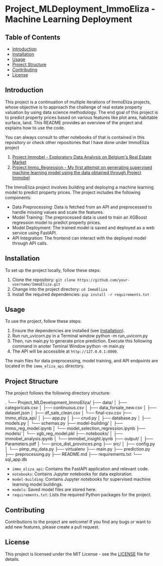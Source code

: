 # Project_MLDeployment_ImmoEliza - Machine Learning Deployment

## Table of Contents

- [Introduction](#introduction)
- [Installation](#installation)
- [Usage](#usage)
- [Project Structure](#project-structure)
- [Contributing](#contributing)
- [License](#license)

## Introduction

This project is a continuation of multiple iterations of ImmoEliza projects, whose objective is to approach the challenge of real estate property valuation by using data science methodology. The end goal of this project is to predict property prices based on various features like plot area, habitable surface, land. This README provides an overview of the project and explains how to use the code.

You can always consult to other notebooks of that is contained in this repository or check other repositories that I have done under ImmoEliza project

 1. [Project Immobel - Exploratory Data Analysis on Belgium's Real Estate Market ](https://github.com/mfirdaus354/project-immobel)
 2. [Project Immo_Regression - My first attempt on generating supervised machine learning model using the data obtained through Project Immobel](https://github.com/mfirdaus354/project_immo_regression)

The ImmoEliza project involves building and deploying a machine learning model to predict property prices. The project includes the following components:

- Data Preprocessing: Data is fetched from an API and preprocessed to handle missing values and scale the features.
- Model Training: The preprocessed data is used to train an XGBoost regression model to predict property prices.
- Model Deployment: The trained model is saved and deployed as a web service using FastAPI.
- API Integration: The frontend can interact with the deployed model through API calls.

## Installation

To set up the project locally, follow these steps:

1. Clone the repository: `git clone https://github.com/your-username/ImmoEliza.git`
2. Change into the project directory: `cd ImmoEliza`
3. Install the required dependencies: `pip install -r requirements.txt`

## Usage

To use the project, follow these steps:

1. Ensure the dependencies are installed (see [Installation](#installation)).
2. Run run_uvicorn.py in a Terminal window
        python -m run_uvicorn.py
3. Then, run main.py to generate price prediction. Execute this following command in anoter Teminal Window
        python -m main.py
4. The API will be accessible at `http://127.0.0.1:8000`.

The main files for data preprocessing, model training, and API endpoints are located in the `immo_eliza_api` directory.

## Project Structure

The project follows the following directory structure:

.
└── Project_MLDevelopment_ImmoEliza/
    ├── data/
    │   ├── categoricals.csv
    │   ├── continuous.csv
    │   ├── data_forsale_new.csv
    │   ├── dataset.json
    │   ├── df_sale_clean.csv
    │   └── final-csv.csv
    ├── immo_eliza_api/
    │   ├── app.py
    │   ├── crud.py
    │   ├── database.py
    │   ├── models.py
    │   └── schemas.py
    ├── model-building/
    │   ├── immo_reg_model.ipynb
    │   └── model_selection_regression.ipynb
    ├── models/
    │   └── xgb_reg_model.pkl
    ├── notebooks/
    │   ├── immobel_analysis.ipynb
    │   └── immobel_insight.ipynb
    ├── output/
    │   ├── Parameters.pdf
    │   └── price_dist_provinces.png
    ├── src/
    │   ├── config.py
    │   └── pimp_my_data.py
    ├── virtualenv
    ├── main.py
    ├── prediction.py
    ├── preprocessing.py
    ├── README.md
    ├── requirements.txt
    └── sql_app.db

- `immo_eliza_api`: Contains the FastAPI application and relevant code.
- `notebooks`: Contains Jupyter notebooks for data exploration.
- `model-building`: Contains Jupyter notebooks for supervised machine learning model buildings.
- `models`: Saved model files are stored here.
- `requirements.txt`: Lists the required Python packages for the project.

## Contributing

Contributions to the project are welcome! If you find any bugs or want to add new features, please create a pull request.

## License

This project is licensed under the MIT License - see the [LICENSE](LICENSE) file for details.

